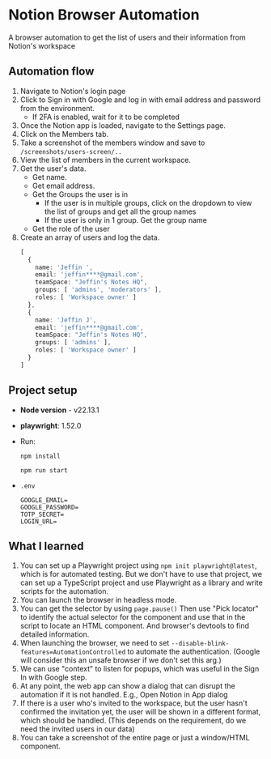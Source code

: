 # Notion Browser Automation

A browser automation to get the list of users and their information from Notion's workspace

## Automation flow

1. Navigate to Notion's login page
2. Click to Sign in with Google and log in with email address and password from the environment.
   - If 2FA is enabled, wait for it to be completed
4. Once the Notion app is loaded, navigate to the Settings page.
5. Click on the Members tab.
6. Take a screenshot of the members window and save to `/screenshots/users-screen/..`
7. View the list of members in the current workspace.
8. Get the user's data.
   - Get name.
   - Get email address.
   - Get the Groups the user is in
     - If the user is in multiple groups, click on the dropdown to view the list of groups and get all the group names
     - If the user is only in 1 group. Get the group name
   - Get the role of the user
9. Create an array of users and log the data.
    ``` ts
    [
      {
        name: 'Jeffin ',
        email: 'jeffin****@gmail.com',
        teamSpace: "Jeffin's Notes HQ",
        groups: [ 'admins', 'moderators' ],
        roles: [ 'Workspace owner' ]
      },
      {
        name: 'Jeffin J',
        email: 'jeffin****@gmail.com',
        teamSpace: "Jeffin's Notes HQ",
        groups: [ 'admins' ],
        roles: [ 'Workspace owner' ]
      }
    ]
    ```

## Project setup

 - **Node version** - v22.13.1
 - **playwright**: 1.52.0

 - Run:
   ```
   npm install
   ```
   
   ```
   npm run start
   ```

 - `.env`
   ```env
   GOOGLE_EMAIL=
   GOOGLE_PASSWORD=
   TOTP_SECRET=
   LOGIN_URL=
   ```  


## What I learned

1. You can set up a Playwright project using `npm init playwright@latest`, which is for automated testing.
   But we don't have to use that project, we can set up a TypeScript project and use Playwright as a library and write scripts for the automation.
2. You can launch the browser in headless mode. 
3. You can get the selector by using `page.pause()`
   Then use "Pick locator" to identify the actual selector for the component and use that in the script to locate an HTML component.
   And browser's devtools to find detailed information.
4. When launching the browser, we need to set `--disable-blink-features=AutomationControlled` to automate the authentication. (Google will consider this an unsafe browser if we don't set this arg.)
5. We can use "context" to listen for popups, which was useful in the Sign In with Google step.
6. At any point, the web app can show a dialog that can disrupt the automation if it is not handled.
   E.g., Open Notion in App dialog
7. If there is a user who's invited to the workspace, but the user hasn't confirmed the invitation yet, the user will be shown in a different format, which should be handled.
    (This depends on the requirement, do we need the invited users in our data)
8. You can take a screenshot of the entire page or just a window/HTML component.

